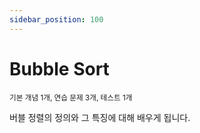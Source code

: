 ```yaml
---
sidebar_position: 100
---
```


# Bubble Sort

<sup>기본 개념 1개, 연습 문제 3개, 테스트 1개</sup>

버블 정렬의 정의와 그 특징에 대해 배우게 됩니다.